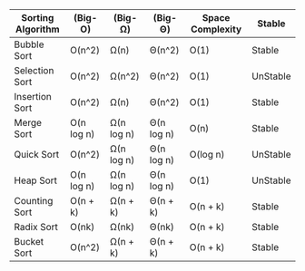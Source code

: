 | Sorting Algorithm | (Big-O)    | (Big-Ω)    | (Big-Θ)    | Space Complexity | Stable   |
|-------------------|------------|------------|------------|------------------|----------|
| Bubble Sort       | O(n^2)     | Ω(n)       | Θ(n^2)     | O(1)             | Stable   |
| Selection Sort    | O(n^2)     | Ω(n^2)     | Θ(n^2)     | O(1)             | UnStable |
| Insertion Sort    | O(n^2)     | Ω(n)       | Θ(n^2)     | O(1)             | Stable   |
| Merge Sort        | O(n log n) | Ω(n log n) | Θ(n log n) | O(n)             | Stable   |
| Quick Sort        | O(n^2)     | Ω(n log n) | Θ(n log n) | O(log n)         | UnStable |
| Heap Sort         | O(n log n) | Ω(n log n) | Θ(n log n) | O(1)             | UnStable |
| Counting Sort     | O(n + k)   | Ω(n + k)   | Θ(n + k)   | O(n + k)         | Stable   |
| Radix Sort        | O(nk)      | Ω(nk)      | Θ(nk)      | O(n + k)         | Stable   |
| Bucket Sort       | O(n^2)     | Ω(n + k)   | Θ(n + k)   | O(n + k)         | Stable   |
